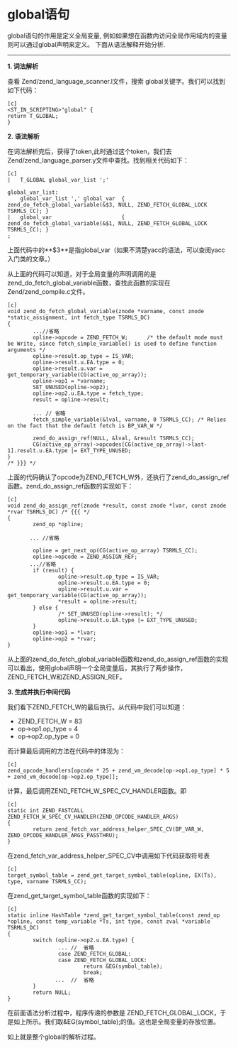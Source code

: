 # global语句

global语句的作用是定义全局变量, 例如如果想在函数内访问全局作用域内的变量则可以通过global声明来定义。
下面从语法解释开始分析.
***
**1. 词法解析**

查看 Zend/zend_language_scanner.l文件，搜索 global关键字。我们可以找到如下代码：

    [c]
    <ST_IN_SCRIPTING>"global" {
	return T_GLOBAL;
    }

**2. 语法解析**

在词法解析完后，获得了token,此时通过这个token，我们去Zend/zend_language_parser.y文件中查找。找到相关代码如下：

    [c]
    |	T_GLOBAL global_var_list ';'

    global_var_list:
		global_var_list ',' global_var	{ zend_do_fetch_global_variable(&$3, NULL, ZEND_FETCH_GLOBAL_LOCK TSRMLS_CC); }
	|	global_var						{ zend_do_fetch_global_variable(&$1, NULL, ZEND_FETCH_GLOBAL_LOCK TSRMLS_CC); }
    ;

上面代码中的**$3**是指global_var（如果不清楚yacc的语法，可以查阅yacc入门类的文章。）

从上面的代码可以知道，对于全局变量的声明调用的是zend_do_fetch_global_variable函数，查找此函数的实现在Zend/zend_compile.c文件。

    [c]
    void zend_do_fetch_global_variable(znode *varname, const znode *static_assignment, int fetch_type TSRMLS_DC) 
    {
            ...//省略
            opline->opcode = ZEND_FETCH_W;		/* the default mode must be Write, since fetch_simple_variable() is used to define function arguments */
            opline->result.op_type = IS_VAR;
            opline->result.u.EA.type = 0;
            opline->result.u.var = get_temporary_variable(CG(active_op_array));
            opline->op1 = *varname;
            SET_UNUSED(opline->op2);
            opline->op2.u.EA.type = fetch_type;
            result = opline->result;

            ... // 省略
            fetch_simple_variable(&lval, varname, 0 TSRMLS_CC); /* Relies on the fact that the default fetch is BP_VAR_W */

            zend_do_assign_ref(NULL, &lval, &result TSRMLS_CC);
            CG(active_op_array)->opcodes[CG(active_op_array)->last-1].result.u.EA.type |= EXT_TYPE_UNUSED;
    }
    /* }}} */

上面的代码确认了opcode为ZEND_FETCH_W外，还执行了zend_do_assign_ref函数。zend_do_assign_ref函数的实现如下：

    [c]
    void zend_do_assign_ref(znode *result, const znode *lvar, const znode *rvar TSRMLS_DC) /* {{{ */
    {
            zend_op *opline;

           ... //省略

            opline = get_next_op(CG(active_op_array) TSRMLS_CC);
            opline->opcode = ZEND_ASSIGN_REF;
           ...//省略
            if (result) {
                    opline->result.op_type = IS_VAR;
                    opline->result.u.EA.type = 0;
                    opline->result.u.var = get_temporary_variable(CG(active_op_array));
                    *result = opline->result;
            } else {
                    /* SET_UNUSED(opline->result); */
                    opline->result.u.EA.type |= EXT_TYPE_UNUSED;
            }
            opline->op1 = *lvar;
            opline->op2 = *rvar;
    }

从上面的zend_do_fetch_global_variable函数和zend_do_assign_ref函数的实现可以看出，使用global声明一个全局变量后，其执行了两步操作，ZEND_FETCH_W和ZEND_ASSIGN_REF。

**3. 生成并执行中间代码**

我们看下ZEND_FETCH_W的最后执行。从代码中我们可以知道：

* ZEND_FETCH_W = 83
* op->op1.op_type = 4
* op->op2.op_type = 0

而计算最后调用的方法在代码中的体现为：

    [c]
    zend_opcode_handlers[opcode * 25 + zend_vm_decode[op->op1.op_type] * 5 + zend_vm_decode[op->op2.op_type]];

计算，最后调用ZEND_FETCH_W_SPEC_CV_HANDLER函数。即

    [c]
    static int ZEND_FASTCALL  ZEND_FETCH_W_SPEC_CV_HANDLER(ZEND_OPCODE_HANDLER_ARGS)
    {
            return zend_fetch_var_address_helper_SPEC_CV(BP_VAR_W, ZEND_OPCODE_HANDLER_ARGS_PASSTHRU);
    }

在zend_fetch_var_address_helper_SPEC_CV中调用如下代码获取符号表

    [c]
    target_symbol_table = zend_get_target_symbol_table(opline, EX(Ts), type, varname TSRMLS_CC);

在zend_get_target_symbol_table函数的实现如下：

    [c]
    static inline HashTable *zend_get_target_symbol_table(const zend_op *opline, const temp_variable *Ts, int type, const zval *variable TSRMLS_DC)
    {
            switch (opline->op2.u.EA.type) {
                    ... //  省略
                    case ZEND_FETCH_GLOBAL:
                    case ZEND_FETCH_GLOBAL_LOCK:
                            return &EG(symbol_table);
                            break;
                   ...  //  省略
            }
            return NULL;
    }

在前面语法分析过程中，程序传递的参数是 ZEND_FETCH_GLOBAL_LOCK，于是如上所示。我们取&EG(symbol_table);的值。这也是全局变量的存放位置。

如上就是整个global的解析过程。









